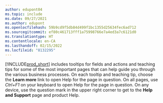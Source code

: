 ```yaml
---
author: edupont04
ms.topic: include
ms.date: 09/27/2021
ms.author: edupont
ms.openlocfilehash: 59b9cd9f5db84d499f1bc1355d25634fec6ad712
ms.sourcegitcommit: ef80c461713fff1a75998766e7a4ed3a7c6121d0
ms.translationtype: HT
ms.contentlocale: en-CA
ms.lasthandoff: 02/15/2022
ms.locfileid: "8132295"
---
```

[!INCLUDE[prod_short](prod_short.md)] includes tooltips for fields and actions and teaching tips for some of the most important pages that can help guide you through the various business processes. On each tooltip and teaching tip, choose the **Learn more** link to open Help for the page in question. On all pages, use *Ctrl+F1* on your keyboard to open Help for the page in question. On any device, use the question mark in the upper right corner to get to the **Help and Support** page and product Help.  
